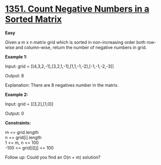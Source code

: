 # [1351. Count Negative Numbers in a Sorted Matrix](https://leetcode.com/problems/count-negative-numbers-in-a-sorted-matrix/description/)

__Easy__

Given a m x n matrix grid which is sorted in non-increasing order both row-wise and column-wise, return the number of negative numbers in grid.

 

__Example 1:__

Input: grid = [[4,3,2,-1],[3,2,1,-1],[1,1,-1,-2],[-1,-1,-2,-3]]

Output: 8

Explanation: There are 8 negatives number in the matrix.

__Example 2:__

Input: grid = [[3,2],[1,0]]

Output: 0
 

__Constraints:__

m == grid.length <br>
n == grid[i].length <br>
1 <= m, n <= 100 <br>
-100 <= grid[i][j] <= 100
 

Follow up: Could you find an O(n + m) solution?